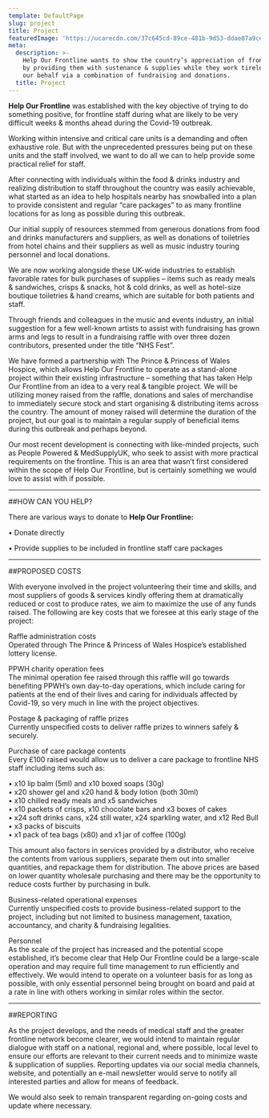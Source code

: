 ```yaml
---
template: DefaultPage
slug: project
title: Project
featuredImage: 'https://ucarecdn.com/37c645cd-89ce-481b-9d53-ddae87a9cefa/'
meta:
  description: >-
    Help Our Frontline wants to show the country’s appreciation of frontline NHS staff
    by providing them with sustenance & supplies while they work tirelessly on
    our behalf via a combination of fundraising and donations.
  title: Project
---
```

**Help Our Frontline** was established with the key objective of trying to do something positive, for frontline staff during what are likely to be very difficult weeks & months ahead during the Covid-19 outbreak.

Working within intensive and critical care units is a demanding and often exhaustive role. But with the unprecedented pressures being put on these units and the staff involved, we want to do all we can to help provide some practical relief for staff. 

After connecting with individuals within the food & drinks industry and realizing distribution to staff throughout the country was easily achievable, what started as an idea to help hospitals nearby has snowballed into a plan to provide  consistent and regular “care packages” to as many frontline locations for as long as possible during this outbreak.

Our initial supply of resources stemmed from generous donations from food and drinks manufacturers and suppliers, as well as donations of toiletries from hotel chains and their suppliers as well as music industry touring personnel and local donations. 

We are now working alongside these UK-wide industries to establish favorable rates for bulk purchases of supplies – items such as ready meals & sandwiches, crisps & snacks, hot & cold drinks, as well as hotel-size boutique toiletries & hand creams, which are suitable for both patients and staff. 

Through friends and colleagues in the music and events industry, an initial suggestion for a few well-known artists to assist with fundraising has grown arms and legs to result in a fundraising raffle with over three dozen contributors, presented under the title “NHS Fest”. 

We have formed a partnership with The Prince & Princess of Wales Hospice, which allows Help Our Frontline to operate as a stand-alone project within their existing infrastructure – something that has taken Help Our Frontline from an idea to a very real & tangible project. We will be utilizing money raised from the raffle, donations and sales of merchandise to immediately secure stock and start organising & distributing items across the country. The amount of money raised will determine the duration of the project, but our goal is to maintain a regular supply of beneficial items during this outbreak and perhaps beyond.

Our most recent development is connecting with like-minded projects, such as People Powered & MedSupplyUK, who seek to assist with more practical requirements on the frontline. This is an area that wasn’t first considered within the scope of Help Our Frontline, but is certainly something we would love to assist with if possible.   

- - -

\##HOW CAN YOU HELP?

There are various ways to donate to **Help Our Frontline:**

•	Donate directly

•	Provide supplies to be included in frontline staff care packages

- - -

\##PROPOSED COSTS

With everyone involved in the project volunteering their time and skills, and most suppliers of goods & services kindly offering them at dramatically reduced or cost to produce rates, we aim to maximize the use of any funds raised. The following are key costs that we foresee at this early stage of the project:  

Raffle administration costs\
Operated through The Prince & Princess of Wales Hospice’s established lottery license.

PPWH charity operation fees\
The minimal operation fee raised through this raffle will go towards benefiting PPWH’s own day-to-day operations, which include caring for patients at the end of their lives and caring for individuals affected by Covid-19, so very much in line with the project objectives.

Postage & packaging of raffle prizes\
Currently unspecified costs to deliver raffle prizes to winners safely & securely.

Purchase of care package contents\
Every £100 raised would allow us to deliver a care package to frontline NHS staff including items such as:

•	x10 lip balm (5ml) and x10 boxed soaps (30g)\
•	x20 shower gel and x20 hand & body lotion (both 30ml)\
•	x10 chilled ready meals and x5 sandwiches\
•	x10 packets of crisps, x10 chocolate bars and x3 boxes of cakes\
•	x24 soft drinks cans, x24 still water, x24 sparkling water, and x12 Red Bull\
•	x3 packs of biscuits\
•	x1 pack of tea bags (x80) and x1 jar of coffee (100g)

This amount also factors in services provided by a distributor, who receive the contents from various suppliers, separate them out into smaller quantities, and repackage them for distribution. The above prices are based on lower quantity wholesale purchasing and there may be the opportunity to reduce costs further by purchasing in bulk. 

Business-related operational expenses\
Currently unspecified costs to provide business-related support to the project, including but not limited to business management, taxation, accountancy, and charity & fundraising legalities.

Personnel\
As the scale of the project has increased and the potential scope established, it’s become clear that Help Our Frontline could be a large-scale operation and may require full time management to run efficiently and effectively. We would intend to operate on a volunteer basis for as long as possible, with only essential personnel being brought on board and paid at a rate in line with others working in similar roles within the sector.

- - -

\##REPORTING

As the project develops, and the needs of medical staff and the greater frontline network become clearer, we would intend to maintain regular dialogue with staff on a national, regional and, where possible, local level to ensure our efforts are relevant to their current needs and to minimize waste & supplication of supplies. Reporting updates via our social media channels, website, and potentially an e-mail newsletter would serve to notify all interested parties and allow for means of feedback.

We would also seek to remain transparent regarding on-going costs and update where necessary.